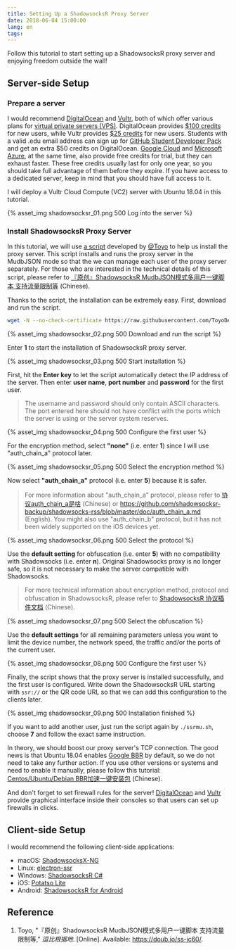 ```yaml
---
title: Setting Up a ShadowsocksR Proxy Server
date: 2018-06-04 15:00:00
lang: en
tags:
---
```


Follow this tutorial to start setting up a ShadowsocksR proxy server and enjoying freedom outside the wall!

<!-- more -->

## Server-side Setup

### Prepare a server

I would recommend [DigitalOcean](https://m.do.co/c/881f697ed35a) and [Vultr](https://www.vultr.com/?ref=7436070), both of which offer various plans for [virtual private servers (VPS)](https://en.wikipedia.org/wiki/Virtual_private_server). DigitalOcean provides [\$100 credits](https://try.digitalocean.com/performance/?refcode=881f697ed35a&utm_campaign=Referral_Invite&utm_medium=Referral_Program&utm_source=CopyPaste) for new users, while Vultr provides [\$25 credits](https://www.vultr.com/promo25b?ref=7436070) for new users. Students with a valid .edu email address can sign up for [GitHub Student Developer Pack](https://education.github.com/pack) and get an extra \$50 credits on DigitalOcean. [Google Cloud](https://cloud.google.com/free/) and [Microsoft Azure](https://azure.microsoft.com/en-us/free/), at the same time, also provide free credits for trial, but they can exhaust faster. These free credits usually last for only one year, so you should take full advantage of them before they expire. If you have access to a dedicated server, keep in mind that you should have full access to it.

I will deploy a Vultr Cloud Compute (VC2) server with Ubuntu 18.04 in this tutorial.

{% asset_img shadowsocksr_01.png 500 Log into the server %}

### Install ShadowsocksR Proxy Server

In this tutorial, we will use [a script](https://github.com/ToyoDAdoubi/doubi/blob/master/ssrmu.sh) developed by [@Toyo](https://github.com/ToyoDAdoubi) to help us install the proxy server. This script installs and runs the proxy server in the MudbJSON mode so that the we can manage each user of the proxy server separately. For those who are interested in the technical details of this script, please refer to [『原创』ShadowsocksR MudbJSON模式多用户一键脚本 支持流量限制等](https://doub.io/ss-jc60/#脚本版本) (Chinese).

Thanks to the script, the installation can be extremely easy. First, download and run the script.

```bash
wget -N --no-check-certificate https://raw.githubusercontent.com/ToyoDAdoubi/doubi/master/ssrmu.sh && chmod +x ssrmu.sh && ./ssrmu.sh
```

{% asset_img shadowsocksr_02.png 500 Download and run the script %}

Enter **1** to start the installation of ShadowsocksR proxy server.

{% asset_img shadowsocksr_03.png 500 Start installation %}

First, hit the **Enter key** to let the script automatically detect the IP address of the server. Then enter **user name**, **port number** and **password** for the first user.

> The username and password should only contain ASCII characters. The port entered here should not have conflict with the ports which the server is using or the server system reserves.

{% asset_img shadowsocksr_04.png 500 Configure the first user %}

For the encryption method, select **"none"** (i.e. enter **1**) since I will use "auth_chain_a" protocol later.

{% asset_img shadowsocksr_05.png 500 Select the encryption method %}

Now select **"auth_chain_a"** protocol (i.e. enter **5**) because it is safer.

> For more information about "auth_chain_a" protocol, please refer to [协议auth_chain_a是啥](https://breakwa11.blogspot.com/2017/05/auth-chain-a.html) (Chinese) or https://github.com/shadowsocksr-backup/shadowsocks-rss/blob/master/doc/auth_chain_a.md (English). You might also use "auth_chain_b" protocol, but it has not been widely supported on the iOS devices yet.

{% asset_img shadowsocksr_06.png 500 Select the protocol %}

Use the **default setting** for obfuscation (i.e. enter **5**) with no compatibility with Shadowsocks (i.e. enter **n**). Original Shadowsocks proxy is no longer safe, so it is not necessary to make the server compatible with Shadowsocks.

> For more technical information about encryption method, protocol and obfuscation in ShadowsocksR, please refer to [ShadowsocksR 协议插件文档](https://github.com/iMeiji/shadowsocks_install/wiki/ShadowsocksR-协议插件文档) (Chinese).

{% asset_img shadowsocksr_07.png 500 Select the obfuscation %}

Use the **default settings** for all remaining parameters unless you want to limit the device number, the network speed, the traffic and/or the ports of the current user.

{% asset_img shadowsocksr_08.png 500 Configure the first user %}

Finally, the script shows that the proxy server is installed successfully, and the first user is configured. Write down the ShadowsocksR URL starting with `ssr://` or the QR code URL so that we can add this configuration to the clients later.

{% asset_img shadowsocksr_09.png 500 Installation finished %}

If you want to add another user, just run the script again by `./ssrmu.sh`, choose **7** and follow the exact same instruction.

In theory, we should boost our proxy server's TCP connection. The good news is that Ubuntu 18.04 enables [Google BBR](https://ai.google/research/pubs/pub45646) by default, so we do not need to take any further action. If you use other versions or systems and need to enable it manually, please follow this tutorial: [Centos/Ubuntu/Debian BBR加速一键安装包](https://www.91yun.co/archives/5174) (Chinese).

And don't forget to set firewall rules for the server! [DigitalOcean](https://www.digitalocean.com/community/tutorials/an-introduction-to-digitalocean-cloud-firewalls?refcode=881f697ed35a&utm_campaign=Referral_Invite&utm_medium=Referral_Program&utm_source=CopyPaste) and [Vultr](https://www.vultr.com/docs/vultr-firewall?ref=7436070) provide graphical interface inside their consoles so that users can set up firewalls in clicks.

## Client-side Setup

I would recommend the following client-side applications:

- macOS: [ShadowsocksX-NG](https://github.com/qinyuhang/ShadowsocksX-NG-R/releases)
- Linux: [electron-ssr](https://github.com/erguotou520/electron-ssr/releases)
- Windows: [ShadowsocksR C#](https://github.com/shadowsocksrr/shadowsocksr-csharp/releases)
- iOS: [Potatso Lite](https://itunes.apple.com/app/id1239860606)
- Android: [ShadowsocksR for Android](https://github.com/shadowsocksrr/shadowsocksr-android/releases)

## Reference

1. Toyo, "『原创』ShadowsocksR MudbJSON模式多用户一键脚本 支持流量限制等," *逗比根据地*. [Online]. Available: https://doub.io/ss-jc60/.

